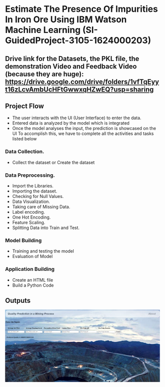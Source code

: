 # Estimate The Presence Of Impurities In Iron Ore Using IBM Watson Machine Learning (SI-GuidedProject-3105-1624000203)

## Drive link for the Datasets, the PKL file, the demonstration Video and Feedback Video (because they are huge): https://drive.google.com/drive/folders/1vfTqEyyt16zLcvAmbUcHFtGwwxqHZwEQ?usp=sharing

## Project Flow
- The user interacts with the UI (User Interface) to enter the data.
- Entered data is analyzed by the model which is integrated
- Once the model analyses the input, the prediction is showcased on the UI
 To accomplish this, we have to complete all the activities and tasks listed below
 ### Data Collection.
   - Collect the dataset or Create the dataset
 ### Data Preprocessing.
   - Import the Libraries.
   - Importing the dataset.
   - Checking for Null Values.
   - Data Visualization.
   - Taking care of Missing Data.
   - Label encoding.
   - One Hot Encoding.
   - Feature Scaling.
   - Splitting Data into Train and Test.
### Model Building
- Training and testing the model
- Evaluation of Model
### Application Building
- Create an HTML file
- Build a Python Code

## Outputs

![alt text](https://github.com/smartinternz02/SI-GuidedProject-3105-1624000203/blob/master/Outputs/image%20(1).png)
